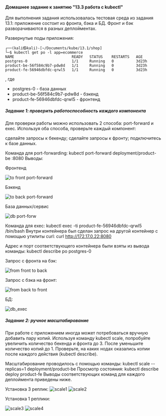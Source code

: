 <h4>Домашнее задание к занятию "13.3 работа с kubectl"</h4>

Для выполнения задания использовалась тестовая среда из задания 13.1: приложение состоит из фронта, бэка и БД. 
Фронт и бэк разворачиваются в разных деплойментах. 

Развернутые поды приложения:
```
┌──(kali㉿kali)-[~/Documents/kube/13.1/shop]
└─$ kubectl get po -l app=ecommerce            
NAME                          READY   STATUS    RESTARTS   AGE
postgres-0                    1/1     Running   0          3d23h
product-be-56f584c9b7-pdw8d   1/1     Running   0          3d23h
product-fe-56946dbfdc-qrwl5   1/1     Running   0          3d23h

```

, где
- postgres-0   - база данных
- product-be-56f584c9b7-pdw8d - бэкенд
- product-fe-56946dbfdc-qrwl5 - фронтенд



<h5> Задание 1: проверить работоспособность каждого компонента
</h5> 
Для проверки работы можно использовать 2 способа: port-forward и exec. Используя оба способа, проверьте каждый компонент:

сделайте запросы к бекенду;
сделайте запросы к фронту;
подключитесь к базе данных.


Команда для port-forwarding: kubectl port-forward deployment/product-be :8080
Выводы:

Фронтенд

![to front port-forward](https://user-images.githubusercontent.com/54946404/127142034-71686e51-c945-44bc-a92f-cad0a8914b5f.png)


Бэкенд

![to back port-forward](https://user-images.githubusercontent.com/54946404/127142057-02922dbd-8429-43a5-85e3-2c6d2c9772d5.png)


База данных/сервис

![db port-forw](https://user-images.githubusercontent.com/54946404/127142107-6c0867ca-9621-4645-8f79-8fc3ecd9acea.png)



Команда для exec: kubectl exec -ti product-fe-56946dbfdc-qrwl5 /bin/bash
Внутри контейнера был сделан запрос на другой контейнер с помощью утилиты curl: curl http://172.17.0.22:8080

Адрес и порт соответствующего контейнера были взяты из вывода команды: kubectl describe po postgres-0

Запрос с фронта на бэк:

![from front to back](https://user-images.githubusercontent.com/54946404/127142131-aec8b64f-c24f-48da-9089-965730649d45.png)

Запрос с бэка на фронт:

![from back to front ](https://user-images.githubusercontent.com/54946404/127142159-d4b3992a-c35f-4504-bed0-5647d7cdd777.png)


БД:

![db_exec](https://user-images.githubusercontent.com/54946404/127142166-5fbb8637-c20b-4dbf-81cc-224f94419513.png)



<h5> Задание 2: ручное масштабирование
</h5> 
При работе с приложением иногда может потребоваться вручную добавить пару копий. Используя команду kubectl scale, попробуйте увеличить количество бекенда и фронта до 3. После уменьшите количество копий до 1. Проверьте, на каких нодах оказались копии после каждого действия (kubectl describe).


Масштабирование проводилось с помощью команды: kubectl scale --replicas=1 deployment/product-be
Просмотр состояния: kubectl describe deploy product-fe
Выводы соответствующих команд для каждого деплоймента приведены ниже.



Установка 3 реплик:
![scale1](https://user-images.githubusercontent.com/54946404/127142210-dc0001b8-8353-402c-a5c4-cd11c6a8721e.png)
![scale2](https://user-images.githubusercontent.com/54946404/127142213-264380cc-3ab8-452f-be57-0a1de28558e9.png)


Установка 1 реплики:

![scale3](https://user-images.githubusercontent.com/54946404/127142231-9e252796-65ba-48c3-a752-cbe465268a5b.png)
![scale4](https://user-images.githubusercontent.com/54946404/127142239-73d47b59-fcc6-48a0-99aa-e73ba41ad850.png)
